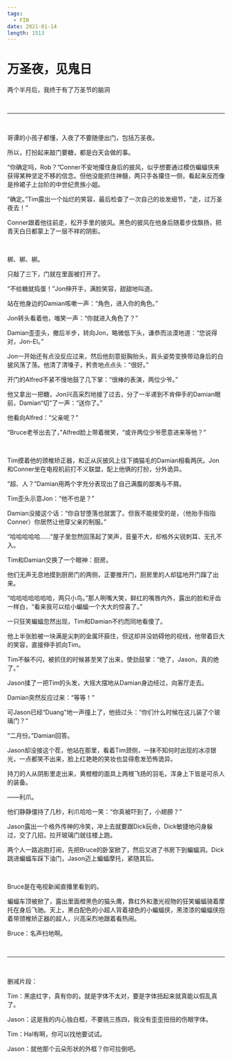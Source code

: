 ```yaml
---
tags:
  - FIN
date: 2021-01-14
length: 1513
---
```


# 万圣夜，见鬼日

两个半月后，我终于有了万圣节的脑洞

<br>

------

<br>

哥谭的小孩子都懂，入夜了不要随便出门，包括万圣夜。

所以，打扮起来敲门要糖，都是白天会做的事。

“你确定吗，Rob？”Conner不安地攥住身后的披风，似乎想要通过模仿蝙蝠侠来获得某种坚定不移的信念。但他没能抓住神髓，两只手各攥住一侧，看起来反而像是拎裙子上台阶的中世纪贵族小姐。

“确定。”Tim露出一个灿烂的笑容，最后检查了一次自己的妆发细节，“走，过万圣夜去！”

Conner跟着他往前走，松开手里的披风。黑色的披风在他身后随着步伐飘扬，把青天白日都蒙上了一层不祥的阴影。

<br>

梆、梆、梆。

只敲了三下，门就在里面被打开了。

“不给糖就捣蛋！”Jon伸开手，满脸笑容，甜甜地叫道。

站在他身边的Damian咳嗽一声：“角色，进入你的角色。”

Jon转头看着他，嗤笑一声：“你就进入角色了？”

Damian歪歪头，撤后半步，转向Jon，略微低下头，谦恭而淡漠地道：“您说得对，Jon-El。”

Jon一开始还有点没反应过来，然后他刻意挺胸抬头，肩头姿势变换带动身后的白披风荡了荡。他清了清嗓子，矜贵地点点头：“很好。”

开门的Alfred不紧不慢地鼓了几下掌：“很棒的表演，两位少爷。”

他又拿出一把糖，Jon兴高采烈地接了过去，分了一半递到不肯伸手的Damian眼前，Damian“切”了一声：“送你了。”

他看向Alfred：“父亲呢？”

“Bruce老爷出去了，”Alfred脸上带着微笑，“或许两位少爷愿意进来等他？”

<br>

Tim摸着他的颈椎矫正器，和正从灰披风上往下摘猫毛的Damian相看两厌。Jon和Conner坐在电视机前打不义联盟，配上他俩的打扮，分外诡异。

“超、人？”Damian用两个字充分表现出了自己满腹的鄙夷与不屑。

Tim歪头示意Jon：“他不也是？”

Damian没接这个话：“你自甘堕落也就罢了。但我不能接受的是，（他抬手指指Conner）你居然让他穿父亲的制服。”

“哈哈哈哈哈……”屋子里忽然回荡起了笑声，音量不大，却格外尖锐刺耳、无孔不入。

Tim和Damian交换了一个眼神：厨房。

他们无声无息地摸到厨房门的两侧，正要推开门，厨房里的人却猛地开门蹿了出来。

“哈哈哈哈哈哈哈，两只小鸟。”那人咧嘴大笑，鲜红的嘴唇内外，露出的脸和牙齿一样白，“看来我可以给小蝙蝠一个大大的惊喜了。”

一只狂笑蝙蝠忽然出现，Tim和Damian不约而同地看傻了。

他上半张脸被一块满是尖刺的金属环箍住，但这却并没妨碍他的视线，他带着巨大的笑容，直接伸手抓向Tim。

Tim不躲不闪，被抓住的时候甚至笑了出来，使劲鼓掌：“绝了，Jason，真的绝了。”

Jason揉了一把Tim的头发，大摇大摆地从Damian身边经过，向客厅走去。

Damian突然反应过来：“等等！”

可Jason已经“Duang”地一声撞上了，他扭过头：“你们什么时候在这儿装了个玻璃门？”

“二月份。”Damian回答。

Jason却没接这个茬，他站在那里，看着Tim颈侧，一抹不知何时出现的冰凉银光，一点都笑不出来，脸上红艳艳的笑妆也显得愈发恐怖诡异。

持刀的人从阴影里走出来，黄橙橙的面具上两根飞扬的羽毛，浑身上下皆是可杀人的装备。

——利爪。

他们静静僵持了几秒，利爪哈哈一笑：“你真被吓到了，小翅膀？”

Jason露出一个格外传神的冷笑，冲上去就要跟Dick玩命，Dick敏捷地闪身躲过，交了几招，拉开玻璃门就往楼上跑。

两个人一路追跑打闹，先把Bruce的卧室掀了，然后又进了书房下到蝙蝠洞。Dick跳进蝙蝠车踩下油门，Jason迈上蝙蝠摩托，紧随其后。

<br>

Bruce是在电视新闻直播里看到的。

蝙蝠车顶被掀了，露出里面橙黑色的猫头鹰，靠红外和激光视物的狂笑蝙蝠骑着摩托在身后飞驰。天上，黑白配色的小超人背着褪色的小蝙蝠侠，黑漆漆的蝙蝠侠抱着带颈椎矫正器的超人，兴高采烈地跟着看热闹。

Bruce：名声扫地啊。

<br>

------

<br>

删减片段：

Tim：黑底红字，真有你的。就是字体不太对，要是字体扭起来就真能以假乱真了。

Jason：这是我的内心独白框，不要挑三拣四，我没有歪歪扭扭的伤眼字体。

Tim：Hal有啊，你可以找他要试试。

Jason：就他那个云朵形状的外框？你可拉倒吧。
